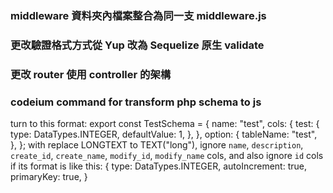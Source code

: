 ### middleware 資料夾內檔案整合為同一支 middleware.js
### 更改驗證格式方式從 Yup 改為 Sequelize 原生 validate
### 更改 router 使用 controller 的架構

### codeium command for transform php schema to js
turn to this format: 
export const TestSchema = {
  name: "test",
  cols: {
    test: {
      type: DataTypes.INTEGER,
      defaultValue: 1,
    },
  },
  option: {
    tableName: "test",
  },
};
with replace LONGTEXT to TEXT("long"), ignore `name`, `description`, `create_id`, `create_name`, `modify_id`, `modify_name` cols, and also ignore `id` cols if its format is like this: {
    type: DataTypes.INTEGER,
    autoIncrement: true,
    primaryKey: true,
}

